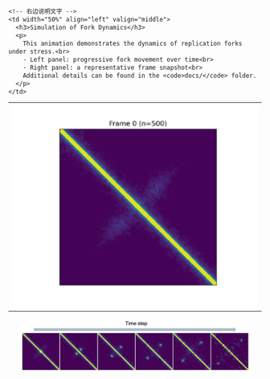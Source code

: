 <!-- 第一行：左图 + 右说明 -->
<table>
  <tr>
    <!-- 左边动态图，靠左 -->
    <td width="50%" align="left" valign="top">
      <img src="https://github.com/zzdzr/ForkSimulation/blob/main/img/simulations3.gif" width="100%" />
    </td>

    <!-- 右边说明文字 -->
    <td width="50%" align="left" valign="middle">
      <h3>Simulation of Fork Dynamics</h3>
      <p>
        This animation demonstrates the dynamics of replication forks under stress.<br>
        - Left panel: progressive fork movement over time<br>
        - Right panel: a representative frame snapshot<br>
        Additional details can be found in the <code>docs/</code> folder.
      </p>
    </td>
  </tr>
</table>

<!-- 第二行：整行静态图 -->
<p align="center">
  <img src="https://github.com/zzdzr/ForkSimulation/blob/main/img/simulations2.png" width="90%" />
</p>
